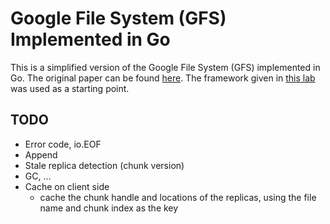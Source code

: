 # Google File System (GFS) Implemented in Go

This is a simplified version of the Google File System (GFS) implemented in Go.
The original paper can be found [here](https://static.googleusercontent.com/media/research.google.com/en//archive/gfs-sosp2003.pdf).
The framework given in [this lab](https://bitbucket.org/abcdabcd987/ppca-gfs/) was used as a starting point.

## TODO

- Error code, io.EOF
- Append
- Stale replica detection (chunk version)
- GC, ...
- Cache on client side
  - cache the chunk handle and locations of the replicas, using the file name and chunk index as the key
